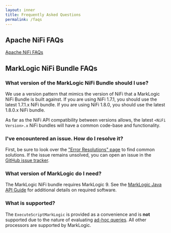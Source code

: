 ```yaml
---
layout: inner
title: Frequently Asked Questions
permalink: /faqs
---
```


## Apache NiFi FAQs

[Apache NiFi FAQs][apache-faqs]

## MarkLogic NiFi Bundle FAQs

### What version of the MarkLogic NiFi Bundle should I use?

We use a version pattern that mimics the version of NiFi that a MarkLogic NiFi Bundle is built against. If you are using NiFi 1.7.1, you should use the latest 1.7.1.x NiFi bundle. If you are using NiFi 1.8.0, you should use the latest 1.8.0.x NiFi bundle.

As far as the NiFi API compatibility between versions allows, the latest `<NiFi Version>.x` NiFi bundles will have a common code-base and functionality.

### I've encountered an issue. How do I resolve it?

First, be sure to look over the ["Error Resolutions" page][error-resolutions] to find common solutions. If the issue remains unsolved, you can open an issue in the [GitHub issue tracker][github-issue-tracker].

### What version of MarkLogic do I need?

The MarkLogic NiFi bundle requires MarkLogic 9. See the [MarkLogic Java API Guide][java-required-software] for additional details on required software.

### What is supported?

The `ExecuteScriptMarkLogic` is provided as a convenience and is **not** supported due to the nature of evaluating [ad-hoc queries][ad-hoc-queries]. All other processors are supported by MarkLogic.

[ad-hoc-queries]: https://docs.marklogic.com/9.0/guide/java/resourceservices#id_70532
[error-resolutions]: ./error-resolutions
[apache-faqs]: https://cwiki.apache.org/confluence/display/NIFI/FAQs
[github-issue-tracker]: https://github.com/marklogic/nifi/issues
[java-required-software]: https://docs.marklogic.com/9.0/guide/java/intro#id_35911
